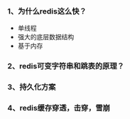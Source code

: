 ### 1、为什么redis这么快？
- 单线程
- 强大的底层数据结构
- 基于内存

### 2、redis可变字符串和跳表的原理？

### 3、持久化方案

### 4、redis缓存穿透，击穿，雪崩

